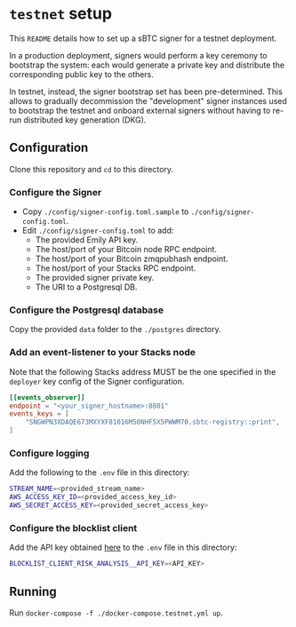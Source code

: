# `testnet` setup

This `README` details how to set up a sBTC signer for a testnet deployment.

In a production deployment, signers would perform a key ceremony to bootstrap
the system: each would generate a private key and distribute the corresponding
public key to the others.

In testnet, instead, the signer bootstrap set has been pre-determined. This
allows to gradually decommission the "development" signer instances used to
bootstrap the testnet and onboard external signers without having to re-run
distributed key generation (DKG).

## Configuration

Clone this repository and `cd` to this directory.

### Configure the Signer

- Copy `./config/signer-config.toml.sample` to `./config/signer-config.toml`.
- Edit `./config/signer-config.toml` to add:
  - The provided Emily API key.
  - The host/port of your Bitcoin node RPC endpoint.
  - The host/port of your Bitcoin zmqpubhash endpoint.
  - The host/port of your Stacks RPC endpoint.
  - The provided signer private key.
  - The URI to a Postgresql DB.

### Configure the Postgresql database

Copy the provided `data` folder to the `./postgres` directory.

### Add an event-listener to your Stacks node

Note that the following Stacks address MUST be the one specified in the
`deployer` key config of the Signer configuration.

```toml
[[events_observer]]
endpoint = "<your_signer_hostname>:8801"
events_keys = [
    "SNGWPN3XDAQE673MXYXF81016M50NHF5X5PWWM70.sbtc-registry::print",
]
```

### Configure logging

Add the following to the `.env` file in this directory:

```bash
STREAM_NAME=<provided_stream_name>
AWS_ACCESS_KEY_ID=<provided_access_key_id>
AWS_SECRET_ACCESS_KEY=<provided_secret_access_key>
```

### Configure the blocklist client

Add the API key obtained
[here](https://go.chainalysis.com/crypto-sanctions-screening.html) to the `.env`
file in this directory:

```bash
BLOCKLIST_CLIENT_RISK_ANALYSIS__API_KEY=<API_KEY>
```

## Running

Run `docker-compose -f ./docker-compose.testnet.yml up`.
